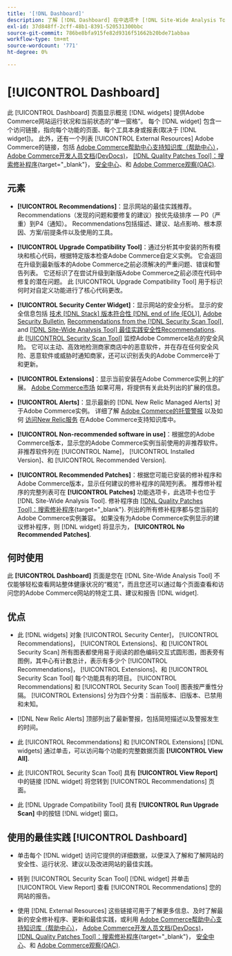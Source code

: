 ```yaml
---
title: '[!DNL Dashboard]'
description: 了解 [!DNL Dashboard] 在中选项卡 [!DNL Site-Wide Analysis Tool]、元素、使用时间、好处和最佳实践。
exl-id: 37d848ff-2cff-48b1-8391-520531300bbc
source-git-commit: 786be8bfa915fe82d9316f51662b20bde71abbaa
workflow-type: tm+mt
source-wordcount: '771'
ht-degree: 0%

---
```


# [!UICONTROL Dashboard]

此 [!UICONTROL Dashboard] 页面显示概览 [!DNL widgets] 提供Adobe Commerce网站运行状况和当前状态的“单一窗格”。 每个 [!DNL widget] 包含一个访问链接，指向每个功能的页面、每个工具本身或报表(取决于 [!DNL widget])。
此外，还有一个列表 [!UICONTROL External Resources] Adobe Commerce的链接，包括 [Adobe Commerce帮助中心支持知识库（帮助中心）](https://experienceleague.adobe.com/docs/commerce-knowledge-base/kb/overview.html)， [Adobe Commerce开发人员文档(DevDocs)](https://developer.adobe.com/commerce/docs/)， [[!DNL Quality Patches Tool]：搜索修补程序](https://experienceleague.adobe.com/tools/commerce-quality-patches/index.html){target="_blank"}， [安全中心](https://helpx.adobe.com/security.html)、和 [Adobe Commerce观察(OAC)](https://experienceleague.adobe.com/docs/commerce-operations/tools/observation-for-adobe-commerce/intro.html).

## 元素

* **[!UICONTROL Recommendations]**：显示网站的最佳实践推荐。 Recommendations（发现的问题和要修复的建议）按优先级排序 — P0（严重）到P4（通知）。
Recommendations包括描述、建议、站点影响、根本原因、方案/前提条件以及使用的工具。

* **[!UICONTROL Upgrade Compatibility Tool]**：通过分析其中安装的所有模块和核心代码，根据特定版本检查Adobe Commerce自定义实例。 它会返回在升级到最新版本的Adobe Commerce之前必须解决的严重问题、错误和警告列表。 它还标识了在尝试升级到新版Adobe Commerce之前必须在代码中修复的潜在问题。
此 [!UICONTROL Upgrade Compatibility Tool] 用于标识何时对自定义功能进行了核心代码更改。

* **[!UICONTROL Security Center Widget]**：显示网站的安全分析。
显示的安全信息包括 [技术 [!DNL Stack] 版本符合性 [!DNL end of life (EOL)]](https://experienceleague.adobe.com/docs/commerce-operations/installation-guide/system-requirements.html), [Adobe Security Bulletin](https://helpx.adobe.com/security/security-bulletin.html), [Recommendations from the [!DNL Security Scan Tool]](https://experienceleague.adobe.com/docs/commerce-admin/systems/security/security-scan.html), and [[!DNL Site-Wide Analysis Tool] 最佳实践安全性Recommendations](https://experienceleague.adobe.com/docs/commerce-operations/tools/site-wide-analysis-tool/recommendations.html).<br>
此 [[!UICONTROL Security Scan Tool]](https://experienceleague.adobe.com/docs/commerce-admin/systems/security/security-scan.html) 监控Adobe Commerce站点的安全风险。 它可以主动、高效地检测商家商店中的恶意软件，并在存在任何安全风险、恶意软件或威胁时通知商家，还可以识别丢失的Adobe Commerce补丁和更新。

* **[!UICONTROL Extensions]**：显示当前安装在Adobe Commerce实例上的扩展。 [Adobe Commerce市场](https://marketplace.magento.com/extensions.html) 如果可用，将提供有关此处列出的扩展的信息。

* **[!UICONTROL Alerts]**：显示最新的 [!DNL New Relic Managed Alerts] 对于Adobe Commerce实例。 详细了解 [Adobe Commerce的托管警报](https://experienceleague.adobe.com/docs/commerce-knowledge-base/kb/support-tools/managed-alerts/managed-alerts-for-magento-commerce.html) 以及如何 [访问New Relic服务](https://experienceleague.adobe.com/docs/commerce-knowledge-base/kb/faq/access-new-relic-services.html) 在Adobe Commerce支持知识库中。

* **[!UICONTROL Non-recommended software in use]**：根据您的Adobe Commerce版本，显示您的Adobe Commerce实例当前使用的非推荐软件。 非推荐软件列在 [!UICONTROL Name]， [!UICONTROL Installed Version]、和 [!UICONTROL Recommended Version].

* **[!UICONTROL Recommended Patches]**：根据您可能已安装的修补程序和Adobe Commerce版本，显示任何建议的修补程序的简短列表。 推荐修补程序的完整列表可在 **[!UICONTROL Patches]** 功能选项卡，此选项卡也位于 [!DNL Site-Wide Analysis Tool]. 修补程序由 [[!DNL Quality Patches Tool]：搜索修补程序](https://experienceleague.adobe.com/tools/commerce-quality-patches/index.html){target="_blank"}. 列出的所有修补程序都与您当前的Adobe Commerce实例兼容。
如果没有为Adobe Commerce实例显示的建议修补程序，则 [!DNL widget] 将显示为， **[!UICONTROL No Recommended Patches]**.

## 何时使用

此 **[!UICONTROL Dashboard]** 页面是您在 [!DNL Site-Wide Analysis Tool] 不仅能够轻松查看网站整体健康状况的“概览”，而且您还可以通过每个页面查看和访问您的Adobe Commerce网站的特定工具、建议和报告 [!DNL widget].

## 优点

* 此 [!DNL widgets] 对象 [!UICONTROL Security Center]， [!UICONTROL Recommendations]， [!UICONTROL Extensions]、和 [!UICONTROL Security Scan] 所有图表都使用易于阅读的颜色编码交互式圆形图，图表旁有图例，其中心有计数总计，表示有多少个 [!UICONTROL Recommendations]， [!UICONTROL Extensions]、和 [!UICONTROL Security Scan Tool] 每个功能具有的项目。 [!UICONTROL Recommendations] 和 [!UICONTROL Security Scan Tool] 图表按严重性分隔。 [!UICONTROL Extensions] 分为四个分类：当前版本、旧版本、已禁用和未知。

* [!DNL New Relic Alerts] 顶部列出了最新警报，包括简短描述以及警报发生的时间。

* 此 [!UICONTROL Recommendations] 和 [!UICONTROL Extensions] [!DNL widgets] 通过单击，可以访问每个功能的完整数据页面 **[!UICONTROL View All]**.

* 此 [!UICONTROL Security Scan Tool] 具有 **[!UICONTROL View Report]** 中的链接 [!DNL widget] 将您转到 [!UICONTROL Recommendations] 页面。

* 此 [!DNL Upgrade Compatibility Tool] 具有 **[!UICONTROL Run Upgrade Scan]** 中的按钮 [!DNL widget] 窗口。

## 使用的最佳实践 [!UICONTROL Dashboard]

* 单击每个 [!DNL widget] 访问它提供的详细数据，以便深入了解和了解网站的安全性、运行状况、建议以及改进网站的最佳实践。

* 转到 [!UICONTROL Security Scan Tool] [!DNL widget] 并单击 [!UICONTROL View Report] 查看 [!UICONTROL Recommendations] 您的网站的报告。

* 使用 [!DNL External Resources] 这些链接可用于了解更多信息、及时了解最新的安全修补程序、更新和最佳实践，或利用 [Adobe Commerce帮助中心支持知识库（帮助中心）](https://experienceleague.adobe.com/docs/commerce-knowledge-base/kb/overview.html)， [Adobe Commerce开发人员文档(DevDocs)](https://developer.adobe.com/commerce/docs/)， [[!DNL Quality Patches Tool]：搜索修补程序](https://experienceleague.adobe.com/tools/commerce-quality-patches/index.html){target="_blank"}， [安全中心](https://helpx.adobe.com/security.html)、和 [Adobe Commerce观察(OAC)](https://experienceleague.adobe.com/docs/commerce-operations/tools/observation-for-adobe-commerce/intro.html).
